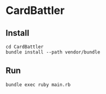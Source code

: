 # CardBattler

## Install

```
cd CardBattler
bundle install --path vendor/bundle
```

## Run

```
bundle exec ruby main.rb
```

